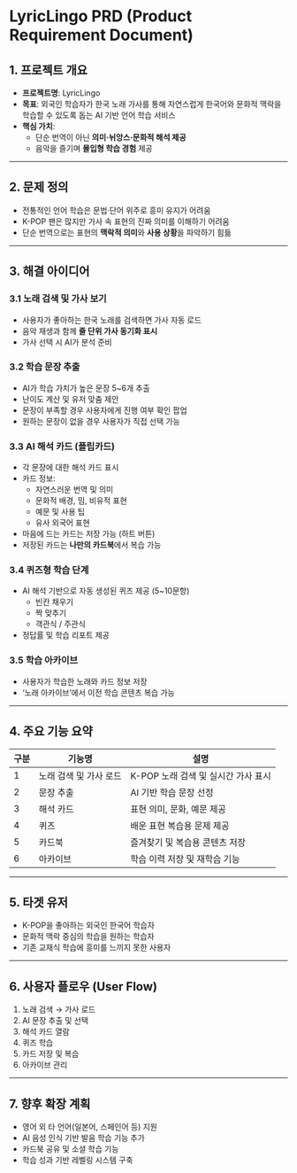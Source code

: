 # LyricLingo PRD (Product Requirement Document)

## 1. 프로젝트 개요

- **프로젝트명**: LyricLingo
- **목표**: 외국인 학습자가 한국 노래 가사를 통해 자연스럽게 한국어와 문화적 맥락을 학습할 수 있도록 돕는 AI 기반 언어 학습 서비스
- **핵심 가치**:
  - 단순 번역이 아닌 **의미·뉘앙스·문화적 해석 제공**
  - 음악을 즐기며 **몰입형 학습 경험** 제공

---

## 2. 문제 정의

- 전통적인 언어 학습은 문법·단어 위주로 흥미 유지가 어려움
- K-POP 팬은 많지만 가사 속 표현의 진짜 의미를 이해하기 어려움
- 단순 번역으로는 표현의 **맥락적 의미**와 **사용 상황**을 파악하기 힘듦

---

## 3. 해결 아이디어

### 3.1 노래 검색 및 가사 보기

- 사용자가 좋아하는 한국 노래를 검색하면 가사 자동 로드
- 음악 재생과 함께 **줄 단위 가사 동기화 표시**
- 가사 선택 시 AI가 분석 준비

### 3.2 학습 문장 추출

- AI가 학습 가치가 높은 문장 5~6개 추출
- 난이도 계산 및 유저 맞춤 제안
- 문장이 부족할 경우 사용자에게 진행 여부 확인 팝업
- 원하는 문장이 없을 경우 사용자가 직접 선택 가능

### 3.3 AI 해석 카드 (플립카드)

- 각 문장에 대한 해석 카드 표시
- 카드 정보:
  - 자연스러운 번역 및 의미
  - 문화적 배경, 밈, 비유적 표현
  - 예문 및 사용 팁
  - 유사 외국어 표현
- 마음에 드는 카드는 저장 가능 (하트 버튼)
- 저장된 카드는 **나만의 카드북**에서 복습 가능

### 3.4 퀴즈형 학습 단계

- AI 해석 기반으로 자동 생성된 퀴즈 제공 (5~10문항)
  - 빈칸 채우기
  - 짝 맞추기
  - 객관식 / 주관식
- 정답률 및 학습 리포트 제공

### 3.5 학습 아카이브

- 사용자가 학습한 노래와 카드 정보 저장
- ‘노래 아카이브’에서 이전 학습 콘텐츠 복습 가능

---

## 4. 주요 기능 요약

| 구분 | 기능명                 | 설명                                |
| ---- | ---------------------- | ----------------------------------- |
| 1    | 노래 검색 및 가사 로드 | K-POP 노래 검색 및 실시간 가사 표시 |
| 2    | 문장 추출              | AI 기반 학습 문장 선정              |
| 3    | 해석 카드              | 표현 의미, 문화, 예문 제공          |
| 4    | 퀴즈                   | 배운 표현 복습용 문제 제공          |
| 5    | 카드북                 | 즐겨찾기 및 복습용 콘텐츠 저장      |
| 6    | 아카이브               | 학습 이력 저장 및 재학습 기능       |

---

## 5. 타겟 유저

- K-POP을 좋아하는 외국인 한국어 학습자
- 문화적 맥락 중심의 학습을 원하는 학습자
- 기존 교재식 학습에 흥미를 느끼지 못한 사용자

---

## 6. 사용자 플로우 (User Flow)

1. 노래 검색 → 가사 로드
2. AI 문장 추출 및 선택
3. 해석 카드 열람
4. 퀴즈 학습
5. 카드 저장 및 복습
6. 아카이브 관리

---

## 7. 향후 확장 계획

- 영어 외 타 언어(일본어, 스페인어 등) 지원
- AI 음성 인식 기반 발음 학습 기능 추가
- 카드북 공유 및 소셜 학습 기능
- 학습 성과 기반 레벨링 시스템 구축
